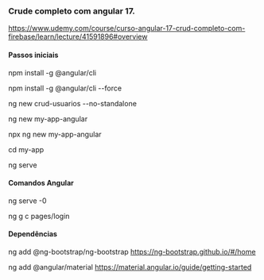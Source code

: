 ### Crude completo com angular 17.


https://www.udemy.com/course/curso-angular-17-crud-completo-com-firebase/learn/lecture/41591896#overview

#### Passos iniciais 

npm install -g @angular/cli

npm install -g @angular/cli --force

ng new crud-usuarios --no-standalone

ng new my-app-angular

npx ng new my-app-angular

cd my-app

ng serve

#### Comandos Angular

ng serve -0

ng g c pages/login

#### Dependências
ng add @ng-bootstrap/ng-bootstrap
https://ng-bootstrap.github.io/#/home

ng add @angular/material
https://material.angular.io/guide/getting-started